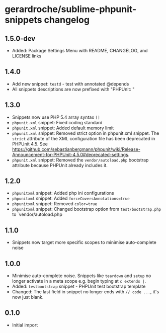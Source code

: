 # gerardroche/sublime-phpunit-snippets changelog

## 1.5.0-dev

* Added: Package Settings Menu with README, CHANGELOG, and LICENSE links

## 1.4.0

* Add new snippet: `testd` - test with annotated @depends
* All snippets descriptions are now prefixed with "PHPUnit: "

## 1.3.0

* Snippets now use PHP 5.4 array syntax `[]`
* `phpunit.xml` snippet: Fixed coding standard
* `phpunit.xml` snippet: Added default memory limit
* `phpunit.xml` snippet: Removed strict option in phpunit.xml snippet. The `strict` attribute of the XML configuration file has been deprecated in PHPUnit 4.5. See https://github.com/sebastianbergmann/phpunit/wiki/Release-Announcement-for-PHPUnit-4.5.0#deprecated-settings.
* `phpunit.xml` snippet:  Removed the `vendor/autoload.php` bootstrap attribute because PHPUnit already includes it.

## 1.2.0

* `phpunitxml` snippet: Added php ini configurations
* `phpunitxml` snippet: Added `forceCoversAnnotations=true`
* `phpunitxml` snippet: Removed `color=true`
* `phpunitxml` snippet: Changed bootstrap option from `test/bootstrap.php` to `vendor/autoload.php

## 1.1.0

* Snippets now target more specific scopes to minimise auto-complete noise

## 1.0.0

* Minimise auto-complete noise. Snippets like `teardown` and `setup` no longer activate in a meta scope e.g. begin typing at `c extends |`.
* Added: `testbootstrap` snippet - PHPUnit test bootstrap template
* Changed: The last field in snippet no longer ends with `// code ...`, it's now just blank.

## 0.1.0

* Initial import
